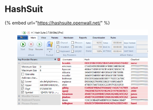 # HashSuit

{% embed url="https://hashsuite.openwall.net/" %}

<figure><img src="../../../.gitbook/assets/hash_suite_win10_crop_v37.png" alt=""><figcaption></figcaption></figure>
